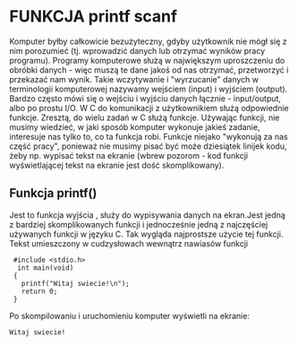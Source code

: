 FUNKCJA printf scanf
===================
Komputer byłby całkowicie bezużyteczny, gdyby użytkownik nie mógł się z nim porozumieć (tj. wprowadzić danych lub otrzymać wyników pracy programu). Programy komputerowe służą w największym uproszczeniu do obróbki danych - więc muszą te dane jakoś od nas otrzymać, przetworzyć i przekazać nam wynik.
Takie wczytywanie i "wyrzucanie" danych w terminologii komputerowej nazywamy wejściem (input) i wyjściem (output). Bardzo często mówi się o wejściu i wyjściu danych łącznie - input/output, albo po prostu I/O.
W C do komunikacji z użytkownikiem służą odpowiednie funkcje. Zresztą, do wielu zadań w C służą funkcje. Używając funkcji, nie musimy wiedzieć, w jaki sposób komputer wykonuje jakieś zadanie, interesuje nas tylko to, co ta funkcja robi. Funkcje niejako "wykonują za nas część pracy", ponieważ nie musimy pisać być może dziesiątek linijek kodu, żeby np. wypisać tekst na ekranie (wbrew pozorom - kod funkcji wyświetlającej tekst na ekranie jest dość skomplikowany).
## Funkcja printf()
Jest to funkcja wyjścia , służy do wypisywania danych na ekran.Jest jedną z bardziej skomplikowanych funkcji i jednocześnie jedną z  najczęściej używanych funkcji w języku C.
 Tak wygląda najprostsze użycie tej funkcji. Tekst umieszczony w cudzysłowach wewnątrz nawiasów funkcji 
 
     #include <stdio.h>
      int main(void)
     {
       printf("Witaj swiecie!\n");
       return 0;
     }
Po skompilowaniu i uruchomieniu komputer wyświetli na ekranie:
    
    Witaj swiecie!
